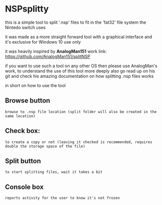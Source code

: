 # NSPsplitty

this is a simple tool to split '.nsp' files to fit in the 'fat32' file system 
the Nintedo switch uses 

it was made as a more straight forward tool with a graphical interface 
and it's exclusive for Windows 10 use only 

it was heavily inspired by **AnalogMan151** work 
link: https://github.com/AnalogMan151/splitNSP

if you want to use such a tool on any other OS then please use AnalogMan's work, 
to understand the use of this tool more deeply also go read up on his git 
and check his amazing documentation on how splitting .nsp files works 

in short on how to use the tool 

## Browse button
    browse to .nsp file location (split folder will also be created in the same location)
## Check box:
    to create a copy or not (leaving it checked is recommended, requires double the storage space of the file)
## Split button
    to start splitting files, wait it takes a bit 
## Console box 
    reports activity for the user to know it's not frozen 
